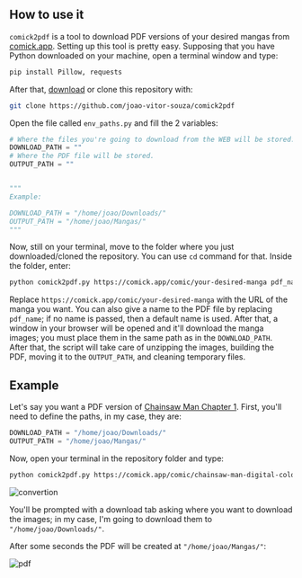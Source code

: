 ## How to use it

`comick2pdf` is a tool to download PDF versions of your desired mangas from [comick.app](https://comick.app/home). Setting up this tool is pretty easy. Supposing that you have Python downloaded on your machine, open a terminal window and type:

```bash
pip install Pillow, requests
```

After that, [download](https://github.com/joao-vitor-souza/comick2pdf/archive/refs/heads/main.zip) or clone this repository with:

```bash
git clone https://github.com/joao-vitor-souza/comick2pdf
```

Open the file called `env_paths.py` and fill the 2 variables:

```python
# Where the files you're going to download from the WEB will be stored.
DOWNLOAD_PATH = ""
# Where the PDF file will be stored.
OUTPUT_PATH = ""


"""
Example:

DOWNLOAD_PATH = "/home/joao/Downloads/"
OUTPUT_PATH = "/home/joao/Mangas/"
"""
```

Now, still on your terminal, move to the folder where you just downloaded/cloned the repository. You can use `cd` command for that. Inside the folder, enter:

```bash
python comick2pdf.py https://comick.app/comic/your-desired-manga pdf_name
```

Replace `https://comick.app/comic/your-desired-manga` with the URL of the manga you want. You can also give a name to the PDF file by replacing `pdf_name`; if no name is passed, then a default name is used. After that, a window in your browser will be opened and it'll download the manga images; you must place them in the same path as in the `DOWNLOAD_PATH`. After that, the script will take care of unzipping the images, building the PDF, moving it to the `OUTPUT_PATH`, and cleaning temporary files.

## Example

Let's say you want a PDF version of [Chainsaw Man Chapter 1](https://comick.app/comic/chainsaw-man-digital-colored-comics/6pk0z-chapter-1-en). First, you'll need to define the paths, in my case, they are:

```python
DOWNLOAD_PATH = "/home/joao/Downloads/"
OUTPUT_PATH = "/home/joao/Mangas/"
```

Now, open your terminal in the repository folder and type:

```bash
python comick2pdf.py https://comick.app/comic/chainsaw-man-digital-colored-comics/6pk0z-chapter-1-en CSM-Chapter-1
```
![convertion](https://user-images.githubusercontent.com/90481938/213820563-2085bb73-31b9-4f04-bdbe-de5fb68e91ca.png)

You'll be prompted with a download tab asking where you want to download the images; in my case, I'm going to download them to `"/home/joao/Downloads/"`.

After some seconds the PDF will be created at `"/home/joao/Mangas/"`:

![pdf](https://user-images.githubusercontent.com/90481938/213005485-51991190-aeb6-4634-ac60-b6b32db1f8ba.png)
